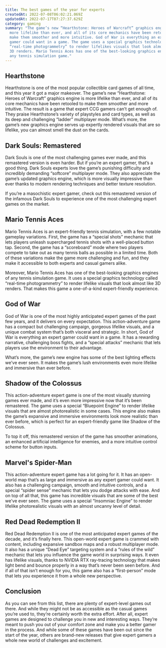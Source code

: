 ```yaml
---
title: The best games of the year for experts
createdAt: 2022-07-08T06:02:21.069Z
updatedAt: 2022-07-17T07:27:37.629Z
category: gaming
summary: "The game’s new “Hearthstone: Heroes of Warcraft” graphics engine is
  more lifelike than ever, and all of its core mechanics have been retooled to
  make them smoother and more intuitive. God of War is everything an expert
  gamer could want in a game. The game uses a special graphics technology called
  “real-time photogrammetry” to render lifelikes visuals that look almost like
  3D renders. Mario Tennis Aces has one of the best-looking graphics engines of
  any tennis simulation game."
---
```


## Hearthstone

Hearthstone is one of the most popular collectible card games of all time, and this year it got a major makeover. The game’s new “Hearthstone: Heroes of Warcraft” graphics engine is more lifelike than ever, and all of its core mechanics have been retooled to make them smoother and more intuitive.
The result is a game that expert CCG gamers can’t get enough of. They praise Hearthstone’s variety of playstyles and card types, as well as its deep and challenging “ladder” multiplayer mode. What’s more, the game’s new graphics engine serves up expertly rendered visuals that are so lifelike, you can almost smell the dust on the cards.

## Dark Souls: Remastered

Dark Souls is one of the most challenging games ever made, and this remastered version is even harder. But if you’re an expert gamer, that’s a good thing. Dark Souls experts love the game’s punishing difficulty and incredibly demanding “softcore” multiplayer mode. They also appreciate the game’s updated graphics engine, which is more visually impressive than ever thanks to modern rendering techniques and better texture resolution.

If you’re a masochistic expert gamer, check out this remastered version of the infamous Dark Souls to experience one of the most challenging expert games on the market.

## Mario Tennis Aces

Mario Tennis Aces is an expert-friendly tennis simulation, with a few notable gameplay variations. First, the game has a “special shots” mechanic that lets players unleash supercharged tennis shots with a well-placed button tap. Second, the game has a “scoreboard” mode where two players compete to take out as many tennis balls as possible in a limited time. Both of these variations make the game more challenging and fun, and they make it accessible to both experts and casual gamers alike.

Moreover, Mario Tennis Aces has one of the best-looking graphics engines of any tennis simulation game. It uses a special graphics technology called “real-time photogrammetry” to render lifelike visuals that look almost like 3D renders. That makes this game a one-of-a-kind expert-friendly experience.

## God of War

God of War is one of the most highly anticipated expert games of the past few years, and it delivers on every expectation. This action-adventure game has a compact but challenging campaign, gorgeous lifelike visuals, and a unique combat system that’s both visceral and strategic.
In short, God of War is everything an expert gamer could want in a game. It has a rewarding narrative, challenging boss fights, and a “special attacks” mechanic that lets players use the environment to their advantage.

What’s more, the game’s new engine has some of the best lighting effects we’ve ever seen. It makes the game’s lush environments even more lifelike and immersive than ever before.

## Shadow of the Colossus

This action-adventure expert game is one of the most visually stunning games ever made, and it’s even more impressive now that it’s been remastered. The game uses a special “Bluepoint Engine” to render lifelike visuals that are almost photorealistic in some cases.
This engine also makes the game’s expansive and immersive environments look more realistic than ever before, which is perfect for an expert-friendly game like Shadow of the Colossus.

To top it off, this remastered version of the game has smoother animations, an enhanced artificial intelligence for enemies, and a more intuitive control scheme for button inputs.

## Marvel's Spider-Man

This action-adventure expert game has a lot going for it. It has an open-world map that’s as large and immersive as any expert gamer could want. It also has a challenging campaign, smooth and intuitive controls, and a special “spider sense” mechanic that lets you dodge attacks with ease.
And on top of all that, this game has incredible visuals that are some of the best we’ve ever seen. The game uses a special “Insomniac Engine” to render lifelike photorealistic visuals with an almost uncanny level of detail.

## Red Dead Redemption II

Red Dead Redemption II is one of the most anticipated expert games of the decade, and it’s finally here. This open-world expert game is crammed with content, including expansive sandbox maps and a robust multiplayer mode. It also has a unique “Dead Eye” targeting system and a “rules of the wild” mechanic that lets you influence the game world in surprising ways.
It even has lifelike visuals, thanks to NVIDIA RTX ray-tracing technology that makes light bend and bounce properly in a way that’s never been seen before. And if all of that isn’t enough for you, this game also has a “first-person” mode that lets you experience it from a whole new perspective.

## Conclusion

As you can see from this list, there are plenty of expert-level games out there. And while they might not be as accessible as the casual games you’re used to, they’re certainly worth the extra effort. After all, expert games are designed to challenge you in new and interesting ways. They’re meant to push you out of your comfort zone and make you a better gamer in the process.
And while some of these games have been out since the start of the year, others are brand-new releases that give expert gamers a whole new world of challenges and excitement.
